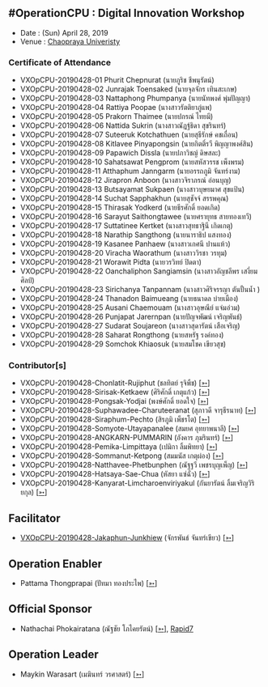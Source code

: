 ## #OperationCPU : Digital Innovation Workshop

+ Date : (Sun) April 28, 2019
+ Venue : [Chaopraya Univeristy](http://www.cpu.ac.th/)

### Certificate of Attendance

+ VXOpCPU-20190428-01 Phurit Chepnurat (นายภูริช ชีพนุรัตน์)
+ VXOpCPU-20190428-02 Junrajak Toensaked (นายจุลจักร เทินสะเกษ)
+ VXOpCPU-20190428-03 Nattaphong Phumpanya (นายนัทพงศ์ พุ่มปัญญา)
+ VXOpCPU-20190428-04 Rattiya Poopae (นางสาวรัตติยาภู่แพ)
+ VXOpCPU-20190428-05 Prakorn Thaimee (นายปกรณ์ ไทยมี)
+ VXOpCPU-20190428-06 Nattida Sukrin (นางสาวณัฎฐ์ธิดา สุขรินทร์)
+ VXOpCPU-20190428-07 Suteeruk Kotchathuen (นายสุธีรักษ์ คชเถื่อน)
+ VXOpCPU-20190428-08 Kitlavee Pinyapongsin (นายกิตติ์รวี พิญญาพงศ์สิน)
+ VXOpCPU-20190428-09 Papawich Dissla (นายปภาวิชญ์ ดิษสละ)
+ VXOpCPU-20190428-10 Sahatsawat Pengprom (นายสหัสวรรช เพ็งพรม)
+ VXOpCPU-20190428-11 Atthaphum Janngarm (นายอรรถภูมิ จันทร์งาม)
+ VXOpCPU-20190428-12 Jirapron Anboon (นางสาวจิราภรณ์ อ่อนบุญ)
+ VXOpCPU-20190428-13 Butsayamat Sukpaen (นางสาวบุษยมาศ สุขแป้น)
+ VXOpCPU-20190428-14 Suchat Sapphakhun (นายสุชัจจ์ สรรพคุณ)
+ VXOpCPU-20190428-15 Thirasak Yodkerd (นายธีรศักดิ์ ยอดเกิด)
+ VXOpCPU-20190428-16 Sarayut Saithongtawee (นายศรายุทธ สายทองเทวี)
+ VXOpCPU-20190428-17 Suttatinee Kertket (นางสาวสุทธาฐินี เกิดเกตุ)
+ VXOpCPU-20190428-18 Narathip Sangthong (นายนาราธิป แสงทอง)
+ VXOpCPU-20190428-19 Kasanee Panhaew (นางสาวเกศนี ปานแห้ว)
+ VXOpCPU-20190428-20 Viracha Waorathum (นางสาววิรชา วรทุม)
+ VXOpCPU-20190428-21 Worawit Pidta (นายวรวิทย์ ปิดตา)
+ VXOpCPU-20190428-22 Oanchaliphon Sangiamsin (นางสาวอัญชลีพร เสงี่ยมศิลป์)
+ VXOpCPU-20190428-23 Sirichanya Tanpannam (นางสาวศิริจรรญา ตันปั้นน้ำ )
+ VXOpCPU-20190428-24 Thanadon Baimueang (นายธนาดล บ่ายเมือง)
+ VXOpCPU-20190428-25 Ausani Chaemouam (นางสาวอุษณีย์ แจ่มอ่วม)
+ VXOpCPU-20190428-26 Punjapat Jarernpan (นายปัญจพัฒน์ เจริญพันธ์)
+ VXOpCPU-20190428-27 Sudarat Soujareon (นางสาวสุดารัตน์ เสือเจริญ)
+ VXOpCPU-20190428-28 Saharat Rongthong (นายสหรัฐ รงค์ทอง)
+ VXOpCPU-20190428-29 Somchok Khiaosuk (นายสมโชค เขียวสุข)

### Contributor[s]

+ VXOpCPU-20190428-Chonlatit-Rujiphut (ชลทิตย์ รุจิพืช) [[➳](https://www.facebook.com/Tsunakun27)]
+ VXOpCPU-20190428-Sirisak-Ketkaew (ศิริศักดิ์ เกตุแก้ว) [[➳](https://www.facebook.com/sirisak.k94)]
+ VXOpCPU-20190428-Pongsak-Yodjai (พงษ์ศักดิ์ ยอดใจ) [[➳](https://www.facebook.com/iampongsak)]
+ VXOpCPU-20190428-Suphawadee-Charuteeranat (สุภาวดี จารุธีรนาท) [[➳](https://www.facebook.com/thdeemiss03)]
+ VXOpCPU-20190428-Siraphum-Pechto (สิรภูมิ เพ็ชรโต) [[➳](https://www.facebook.com/SiraphumPechto)]
+ VXOpCPU-20190428-Somyote-Utayapanalee (สมยศ อุทยาพนาลี) [[➳](https://www.facebook.com/yote.utaya)]
+ VXOpCPU-20190428-ANGKARN-PUMMARIN (อังคาร ภุมรินทร์) [[➳](https://www.facebook.com/in8l00p)]
+ VXOpCPU-20190428-Pemika-Limpittaya (เปมิกา ลิ้มพิทยา) [[➳](https://www.facebook.com/tourlek.fisho)]
+ VXOpCPU-20190428-Sommanut-Ketpong (สมมนัส เกตุผ่อง) [[➳](https://www.facebook.com/tong.ketpong)]
+ VXOpCPU-20190428-Natthavee-Phetbunphen (ณัฐฐวี เพชรบุญเพ็ญ) [[➳](https://www.facebook.com/P.Phetbunphen)]
+ VXOpCPU-20190428-Hatsaya-Sae-Chua (หัสยา แซ่ฉั่ว) [[➳](https://www.facebook.com/Note.Hatsaya)]
+ VXOpCPU-20190428-Kanyarat-Limcharoenviriyakul (กันยารัตน์ ลิ้มเจริญวิริยกุล) [[➳](https://www.facebook.com/BewzTiie)]

## Facilitator
+ [VXOpCPU-20190428-Jakaphun-Junkhiew](/OperationCPU/VXOpCPU-20190428-Jakaphun-Junkhiew.pdf) (จักรพันธ์ จันทร์เขียว) [[➳](https://www.facebook.com/Jojo.just.go)]

## Operation Enabler
+ Pattama Thongprapai (ปัทมา ทองประไพ) [[➳](https://www.facebook.com/pattama.thongprapai)]

## Official Sponsor
+ Nathachai Phokairatana (ณัฐชัย โภไคยรัตน์) [[➳](https://www.facebook.com/mobiuz.pw)], [Rapid7](https://www.rapid7.com/)

## Operation Leader
+ Maykin Warasart (เมฆินทร์ วรศาสตร์) [[➳](http://mk.in.th)]
